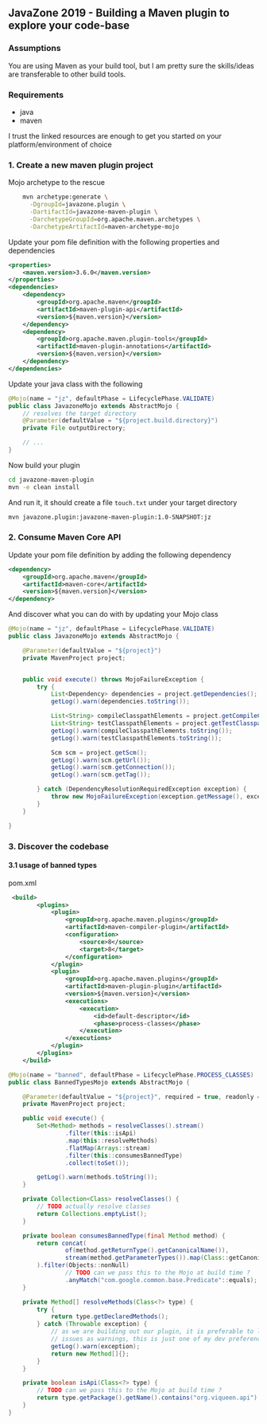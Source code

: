 ## JavaZone 2019 - Building a Maven plugin to explore your code-base

### Assumptions

You are using Maven as your build tool, but I am pretty sure the skills/ideas are transferable to other build tools.

### Requirements

* java
* maven

I trust the linked resources are enough to get you started on your platform/environment of choice

### 1. Create a new maven plugin project

Mojo archetype to the rescue

```bash
    mvn archetype:generate \
      -DgroupId=javazone.plugin \
      -DartifactId=javazone-maven-plugin \
      -DarchetypeGroupId=org.apache.maven.archetypes \
      -DarchetypeArtifactId=maven-archetype-mojo
```

Update your pom file definition with the following properties and dependencies

```xml
<properties>
    <maven.version>3.6.0</maven.version>
</properties>
<dependencies>
    <dependency>
        <groupId>org.apache.maven</groupId>
        <artifactId>maven-plugin-api</artifactId>
        <version>${maven.version}</version>
    </dependency>
    <dependency>
        <groupId>org.apache.maven.plugin-tools</groupId>
        <artifactId>maven-plugin-annotations</artifactId>
        <version>${maven.version}</version>
    </dependency>
</dependencies>
```

Update your java class with the following

```java
@Mojo(name = "jz", defaultPhase = LifecyclePhase.VALIDATE)
public class JavazoneMojo extends AbstractMojo {
    // resolves the target directory
    @Parameter(defaultValue = "${project.build.directory}")
    private File outputDirectory;

    // ...
}
```

Now build your plugin

```bash
cd javazone-maven-plugin
mvn -e clean install

```

And run it, it should create a file `touch.txt` under your target directory

```bash
mvn javazone.plugin:javazone-maven-plugin:1.0-SNAPSHOT:jz
```

### 2. Consume Maven Core API

Update your pom file definition by adding the following dependency

```xml
<dependency>
    <groupId>org.apache.maven</groupId>
    <artifactId>maven-core</artifactId>
    <version>${maven.version}</version>
</dependency>
```

And discover what you can do with by updating your Mojo class

```java
@Mojo(name = "jz", defaultPhase = LifecyclePhase.VALIDATE)
public class JavazoneMojo extends AbstractMojo {

    @Parameter(defaultValue = "${project}")
    private MavenProject project;


    public void execute() throws MojoFailureException {
        try {
            List<Dependency> dependencies = project.getDependencies();
            getLog().warn(dependencies.toString());

            List<String> compileClasspathElements = project.getCompileClasspathElements();
            List<String> testClasspathElements = project.getTestClasspathElements();
            getLog().warn(compileClasspathElements.toString());
            getLog().warn(testClasspathElements.toString());

            Scm scm = project.getScm();
            getLog().warn(scm.getUrl());
            getLog().warn(scm.getConnection());
            getLog().warn(scm.getTag());

        } catch (DependencyResolutionRequiredException exception) {
            throw new MojoFailureException(exception.getMessage(), exception);
        }
    }

}
```

### 3. Discover the codebase

#### 3.1 usage of banned types

pom.xml

```xml
 <build>
        <plugins>
            <plugin>
                <groupId>org.apache.maven.plugins</groupId>
                <artifactId>maven-compiler-plugin</artifactId>
                <configuration>
                    <source>8</source>
                    <target>8</target>
                </configuration>
            </plugin>
            <plugin>
                <groupId>org.apache.maven.plugins</groupId>
                <artifactId>maven-plugin-plugin</artifactId>
                <version>${maven.version}</version>
                <executions>
                    <execution>
                        <id>default-descriptor</id>
                        <phase>process-classes</phase>
                    </execution>
                </executions>
            </plugin>
        </plugins>
    </build> 
```

```java
@Mojo(name = "banned", defaultPhase = LifecyclePhase.PROCESS_CLASSES)
public class BannedTypesMojo extends AbstractMojo {

    @Parameter(defaultValue = "${project}", required = true, readonly = true)
    private MavenProject project;

    public void execute() {
        Set<Method> methods = resolveClasses().stream()
                .filter(this::isApi)
                .map(this::resolveMethods)
                .flatMap(Arrays::stream)
                .filter(this::consumesBannedType)
                .collect(toSet());

        getLog().warn(methods.toString());
    }

    private Collection<Class> resolveClasses() {
        // TODO actually resolve classes
        return Collections.emptyList();
    }

    private boolean consumesBannedType(final Method method) {
        return concat(
                of(method.getReturnType().getCanonicalName()),
                stream(method.getParameterTypes()).map(Class::getCanonicalName)
        ).filter(Objects::nonNull)
                // TODO can we pass this to the Mojo at build time ?
                .anyMatch("com.google.common.base.Predicate"::equals);
    }

    private Method[] resolveMethods(Class<?> type) {
        try {
            return type.getDeclaredMethods();
        } catch (Throwable exception) {
            // as we are building out our plugin, it is preferable to let it do its magic and report
            // issues as warnings, this is just one of my dev preferences really
            getLog().warn(exception);
            return new Method[]{};
        }
    }

    private boolean isApi(Class<?> type) {
        // TODO can we pass this to the Mojo at build time ?
        return type.getPackage().getName().contains("org.viqueen.api");
    }
}
```

